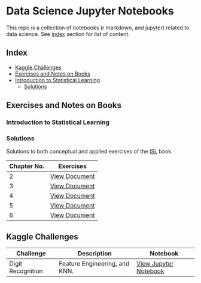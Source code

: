 # Data Science Jupyter Notebooks

This repo is a collection of notebooks (r markdown, and jupyter) related to data science. See [index](#index) section for list of content. 

## Index
* [Kaggle Challenges](#kaggle-challenges)
* [Exercises and Notes on Books](#exercises-and-notes-on-books)
 * [Introduction to Statistical Learning](#introduction-to-statistical-learning)
   * [Solutions](#Solutions)


## Exercises and Notes on Books
### Introduction to Statistical Learning

### Solutions
Solutions to both conceptual and applied exercises of the [ISL](http://www-bcf.usc.edu/~gareth/ISL/index.html) book. 

|Chapter No. |                                                                               Exercises                                            |  
|------------|------------------------------------------------------------------------------------------------------------------------------------|
|2           | [View Document](http://rpubs.com/evertonjlima/191170) |
|3           | [View Document](http://rpubs.com/evertonjlima/191172) |
|4           | [View Document](http://rpubs.com/evertonjlima/218866) | 
|5           | [View Document](http://rpubs.com/evertonjlima/224488) |   
|6           | [View Document](http://rpubs.com/evertonjlima/226915) |

## Kaggle Challenges


| Challenge          | Description                                          | Notebook  |
|--------------------|------------------------------------------------------|-----------|
| Digit Recognition  | Feature Engineering, and KNN.       |[View Jupyter Notebook](https://nbviewer.jupyter.org/github/evertonjlima/Kaggle/blob/master/Digit-Recognizer/digit-recognizer.ipynb) |

